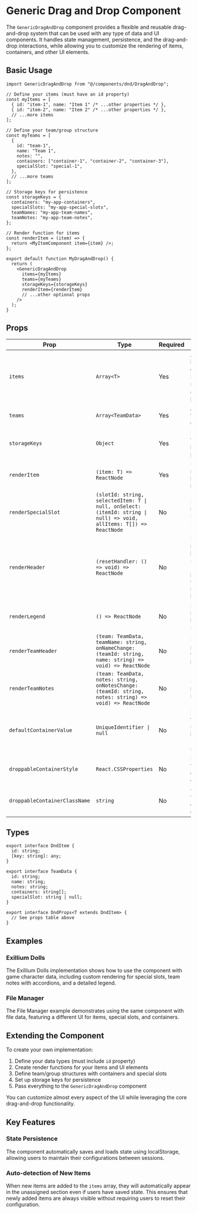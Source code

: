 # Generic Drag and Drop Component

The `GenericDragAndDrop` component provides a flexible and reusable drag-and-drop system that can be used with any type of data and UI components. It handles state management, persistence, and the drag-and-drop interactions, while allowing you to customize the rendering of items, containers, and other UI elements.

## Basic Usage

```tsx
import GenericDragAndDrop from "@/components/dnd/DragAndDrop";

// Define your items (must have an id property)
const myItems = [
  { id: "item-1", name: "Item 1" /* ...other properties */ },
  { id: "item-2", name: "Item 2" /* ...other properties */ },
  // ...more items
];

// Define your team/group structure
const myTeams = [
  {
    id: "team-1",
    name: "Team 1",
    notes: "",
    containers: ["container-1", "container-2", "container-3"],
    specialSlot: "special-1",
  },
  // ...more teams
];

// Storage keys for persistence
const storageKeys = {
  containers: "my-app-containers",
  specialSlots: "my-app-special-slots",
  teamNames: "my-app-team-names",
  teamNotes: "my-app-team-notes",
};

// Render function for items
const renderItem = (item) => {
  return <MyItemComponent item={item} />;
};

export default function MyDragAndDrop() {
  return (
    <GenericDragAndDrop
      items={myItems}
      teams={myTeams}
      storageKeys={storageKeys}
      renderItem={renderItem}
      // ...other optional props
    />
  );
}
```

## Props

| Prop                          | Type                                                                                                                | Required | Description                                                                                     |
| ----------------------------- | ------------------------------------------------------------------------------------------------------------------- | -------- | ----------------------------------------------------------------------------------------------- |
| `items`                       | `Array<T>`                                                                                                          | Yes      | Array of items to be dragged. Each item must have an `id` property.                             |
| `teams`                       | `Array<TeamData>`                                                                                                   | Yes      | Array of team/group definitions.                                                                |
| `storageKeys`                 | `Object`                                                                                                            | Yes      | Keys used for localStorage persistence.                                                         |
| `renderItem`                  | `(item: T) => ReactNode`                                                                                            | Yes      | Function to render an individual item.                                                          |
| `renderSpecialSlot`           | `(slotId: string, selectedItem: T \| null, onSelect: (itemId: string \| null) => void, allItems: T[]) => ReactNode` | No       | Function to render the special slot UI.                                                         |
| `renderHeader`                | `(resetHandler: () => void) => ReactNode`                                                                           | No       | Function to render the header section. The `resetHandler` parameter is used to reset all items. |
| `renderLegend`                | `() => ReactNode`                                                                                                   | No       | Function to render the legend/info section.                                                     |
| `renderTeamHeader`            | `(team: TeamData, teamName: string, onNameChange: (teamId: string, name: string) => void) => ReactNode`             | No       | Function to render a team header.                                                               |
| `renderTeamNotes`             | `(team: TeamData, notes: string, onNotesChange: (teamId: string, notes: string) => void) => ReactNode`              | No       | Function to render team notes.                                                                  |
| `defaultContainerValue`       | `UniqueIdentifier \| null`                                                                                          | No       | Default value for unassigned items (default: `null`).                                           |
| `droppableContainerStyle`     | `React.CSSProperties`                                                                                               | No       | Style object for droppable containers.                                                          |
| `droppableContainerClassName` | `string`                                                                                                            | No       | CSS class for droppable containers.                                                             |

## Types

```tsx
export interface DndItem {
  id: string;
  [key: string]: any;
}

export interface TeamData {
  id: string;
  name: string;
  notes: string;
  containers: string[];
  specialSlot: string | null;
}

export interface DndProps<T extends DndItem> {
  // See props table above
}
```

## Examples

### Exillium Dolls

The Exillium Dolls implementation shows how to use the component with game character data, including custom rendering for special slots, team notes with accordions, and a detailed legend.

### File Manager

The File Manager example demonstrates using the same component with file data, featuring a different UI for items, special slots, and containers.

## Extending the Component

To create your own implementation:

1. Define your data types (must include `id` property)
2. Create render functions for your items and UI elements
3. Define team/group structures with containers and special slots
4. Set up storage keys for persistence
5. Pass everything to the `GenericDragAndDrop` component

You can customize almost every aspect of the UI while leveraging the core drag-and-drop functionality.

## Key Features

### State Persistence

The component automatically saves and loads state using localStorage, allowing users to maintain their configurations between sessions.

### Auto-detection of New Items

When new items are added to the `items` array, they will automatically appear in the unassigned section even if users have saved state. This ensures that newly added items are always visible without requiring users to reset their configuration.
